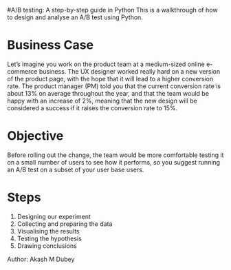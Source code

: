 #A/B testing: A step-by-step guide in Python
This is a walkthrough of how to design and analyse an A/B test using Python. 


# Business Case 
Let’s imagine you work on the product team at a medium-sized online e-commerce business. The UX designer worked really hard on a new version of the product page, with the hope that it will lead to a higher conversion rate. The product manager (PM) told you that the current conversion rate is about 13% on average throughout the year, and that the team would be happy with an increase of 2%, meaning that the new design will be considered a success if it raises the conversion rate to 15%.

# Objective
Before rolling out the change, the team would be more comfortable testing it on a small number of users to see how it performs, so you suggest running an A/B test on a subset of your user base users.


# Steps 

1. Designing our experiment
2. Collecting and preparing the data
3. Visualising the results
4. Testing the hypothesis
5. Drawing conclusions


Author: Akash M Dubey